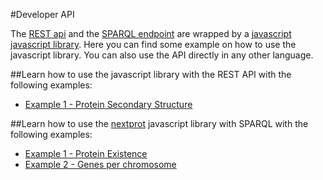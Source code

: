 #Developer API

The [REST api](https://api.nextprot.org) and the [SPARQL endpoint](https://api.nextprot.org/sparql) are wrapped by a [javascript javascript library](https://github.com/calipho-sib/nextprot-js). Here you can find some example on how to use the javascript library. You can also use the API directly in any other language.

##Learn how to use the  javascript library with the REST API with the following examples:
* [Example 1 - Protein Secondary Structure](http://bl.ocks.org/ddtxra/75545ffaa0c6db260a40)

##Learn how to use the [nextprot](https://github.com/calipho-sib/nextprot-js) javascript library with SPARQL with the following examples:

* [Example 1 - Protein Existence](http://bl.ocks.org/ddtxra/a1fd0e5613ed6b72ff8f)
* [Example 2 - Genes per chromosome](http://bl.ocks.org/ddtxra/4a5189dba66cd84aefd1)

